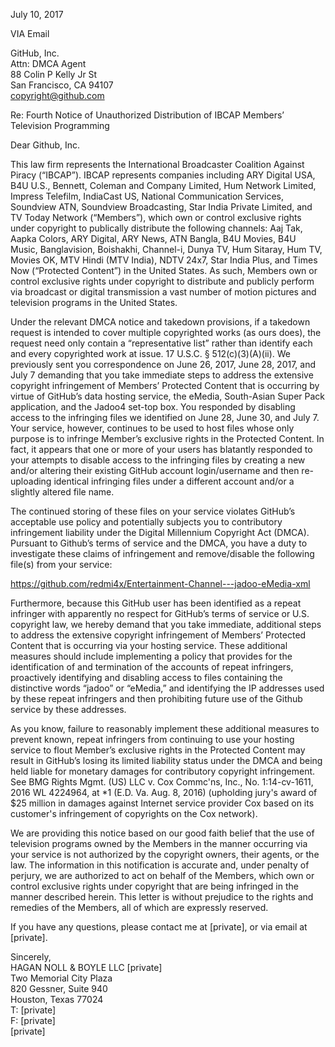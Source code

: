 July 10, 2017

VIA Email  

GitHub, Inc.  
Attn: DMCA Agent  
88 Colin P Kelly Jr St  
San Francisco, CA 94107  
copyright@github.com  

Re: Fourth Notice of Unauthorized Distribution of IBCAP Members’ Television Programming

Dear Github, Inc.

This law firm represents the International Broadcaster Coalition Against Piracy (“IBCAP”). IBCAP represents companies including ARY Digital USA, B4U U.S., Bennett, Coleman and Company Limited, Hum Network Limited, Impress Telefilm, IndiaCast US, National Communication Services, Soundview ATN, Soundview Broadcasting, Star India Private Limited, and TV Today Network (“Members”), which own or control exclusive rights under copyright to publically distribute the following channels: Aaj Tak, Aapka Colors, ARY Digital, ARY News, ATN Bangla, B4U Movies, B4U Music, Banglavision, Boishakhi, Channel-i, Dunya TV, Hum Sitaray, Hum TV, Movies OK, MTV Hindi (MTV India), NDTV 24x7, Star India Plus, and Times Now (“Protected Content”) in the United States.  As such, Members own or control exclusive rights under copyright to distribute and publicly perform via broadcast or digital transmission a vast number of motion pictures and television programs in the United States.

Under the relevant DMCA notice and takedown provisions, if a takedown request is intended to cover multiple copyrighted works (as ours does), the request need only contain a “representative list” rather than identify each and every copyrighted work at issue. 17 U.S.C. § 512(c)(3)(A)(ii).
We previously sent you correspondence on June 26, 2017, June 28, 2017, and July 7 demanding that you take immediate steps to address the extensive copyright infringement of Members’ Protected Content that is occurring by virtue of GitHub’s data hosting service, the eMedia, South-Asian Super Pack application, and the Jadoo4 set-top box. You responded by disabling access to the infringing files we identified on June 28, June 30, and July 7.  Your service, however, continues to be used to host files whose only purpose is to infringe Member’s exclusive rights in the Protected Content. In fact, it appears that one or more of your users has blatantly responded to your attempts to disable access to the infringing files by creating a new and/or altering their existing GitHub account login/username and then re-uploading identical infringing files under a different account and/or a slightly altered file name.                 

The continued storing of these files on your service violates GitHub’s acceptable use policy and potentially subjects you to contributory infringement liability under the Digital Millennium Copyright Act (DMCA). Pursuant to Github’s terms of service and the DMCA, you have a duty to investigate these claims of infringement and remove/disable the following file(s) from your service:

https://github.com/redmi4x/Entertainment-Channel---jadoo-eMedia-xml

Furthermore, because this GitHub user has been identified as a repeat infringer with apparently no respect for GitHub’s terms of service or U.S. copyright law, we hereby demand that you take immediate, additional steps to address the extensive copyright infringement of Members’ Protected Content that is occurring via your hosting service. These additional measures should include implementing a policy that provides for the identification of and termination of the accounts of repeat infringers, proactively identifying and disabling access to files containing the distinctive words “jadoo” or “eMedia,” and identifying the IP addresses used by these repeat infringers and then prohibiting future use of the Github service by these addresses.

As you know, failure to reasonably implement these additional measures to prevent known, repeat infringers from continuing to use your hosting service to flout Member’s exclusive rights in the Protected Content may result in GitHub’s losing its limited liability status under the DMCA and being held liable for monetary damages for contributory copyright infringement. See BMG Rights Mgmt. (US) LLC v. Cox Commc'ns, Inc., No. 1:14-cv-1611, 2016 WL 4224964, at *1 (E.D. Va. Aug. 8, 2016) (upholding jury's award of $25 million in damages against Internet service provider Cox based on its customer's infringement of copyrights on the Cox network).

We are providing this notice based on our good faith belief that the use of television programs owned by the Members in the manner occurring via your service is not authorized by the copyright owners, their agents, or the law. The information in this notification is accurate and, under penalty of perjury, we are authorized to act on behalf of the Members, which own or control exclusive rights under copyright that are being infringed in the manner described herein. This letter is without prejudice to the rights and remedies of the Members, all of which are expressly reserved.

If you have any questions, please contact me at [private], or via email at [private].

Sincerely,   
HAGAN NOLL & BOYLE LLC
[private]  
Two Memorial City Plaza  
820 Gessner, Suite 940  
Houston, Texas 77024  
T: [private]  
F: [private]  
[private]

